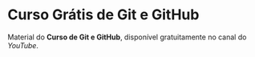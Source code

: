# Curso Grátis de Git e GitHub #
Material do **Curso de Git e GitHub**, disponível gratuitamente no canal do *YouTube*.

